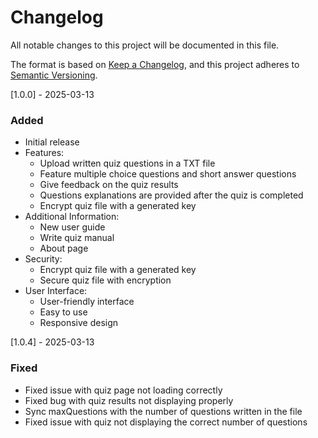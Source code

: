 # Changelog

All notable changes to this project will be documented in this file.

The format is based on [Keep a Changelog](https://keepachangelog.com/en/1.0.0/),
and this project adheres to [Semantic Versioning](https://semver.org/spec/v2.0.0.html).

[1.0.0] - 2025-03-13

### Added

- Initial release
- Features:
  - Upload written quiz questions in a TXT file
  - Feature multiple choice questions and short answer questions
  - Give feedback on the quiz results
  - Questions explanations are provided after the quiz is completed
  - Encrypt quiz file with a generated key
- Additional Information:
  - New user guide
  - Write quiz manual
  - About page
- Security:
  - Encrypt quiz file with a generated key
  - Secure quiz file with encryption
- User Interface:
  - User-friendly interface
  - Easy to use
  - Responsive design

[1.0.4] - 2025-03-13

### Fixed

- Fixed issue with quiz page not loading correctly
- Fixed bug with quiz results not displaying properly
- Sync maxQuestions with the number of questions written in the file
- Fixed issue with quiz not displaying the correct number of questions